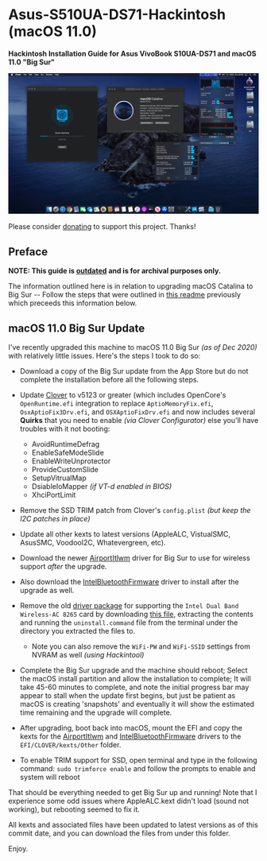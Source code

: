 

# Asus-S510UA-DS71-Hackintosh (macOS 11.0)
**Hackintosh Installation Guide for Asus VivoBook S10UA-DS71 and macOS 11.0 "Big Sur"**
<p align="center" style="margin:0 auto !important;text-align:center !important;"><img src="../Images/Asus-S510UA-DS71-Hackintosh-10.15.5.png"></p>

Please consider [donating](https://paypal.me/djouija) to support this project. Thanks!

## Preface
**NOTE: This guide is <u>outdated</u> and is for archival purposes only.**

The information outlined here is in relation to upgrading macOS Catalina to Big Sur -- Follow the steps that were outlined in [this readme](../macOS_10.15/README.md)
 previously which preceeds this information below.


## macOS 11.0 Big Sur Update

I've recently upgraded this machine to macOS 11.0 Big Sur *(as of Dec 2020)* with relatively little issues.  Here's the steps I took to do so:

- Download a copy of the Big Sur update from the App Store but do not complete the installation before all the following steps.

- Update [Clover](https://github.com/CloverHackyColor/CloverBootloader/releases) to v5123 or greater (which includes OpenCore's `OpenRuntime.efi` integration to replace `AptioMemoryFix.efi`, `OsxAptioFix3Drv.efi`, and `OSXAptioFixDrv.efi` and now includes several **Quirks** that you need to enable *(via Clover Configurator)* else you'll have troubles with it not booting:
	 - AvoidRuntimeDefrag
	 - EnableSafeModeSlide
	 - EnableWriteUnprotector
	 - ProvideCustomSlide
	 - SetupVitrualMap
	 - DsiableIoMapper *(if VT-d enabled in BIOS)* 
	 - XhciPortLimit

- Remove the SSD TRIM patch from Clover's `config.plist` *(but keep the I2C patches in place)*

- Update all other kexts to latest versions (AppleALC, VistualSMC, AsusSMC, VoodooI2C, Whatevergreen, etc).

- Download the newer [AirportItlwm](https://github.com/OpenIntelWireless/itlwm/releases/) driver for Big Sur to use for wireless support *after* the upgrade.

- Also download the [IntelBluetoothFirmware](https://github.com/OpenIntelWireless/IntelBluetoothFirmware/releases) driver to install after the upgrade as well.

- Remove the old [driver package](https://stackedit.io/Post-Install/WiFi) for supporting the `Intel Dual Band Wireless-AC 8265` card by downloading [this file](https://stackedit.io/Post-Install/WiFi), extracting the contents and running the `uninstall.command` file from the terminal under the directory you extracted the files to. 
	- Note you can also remove the `WiFi-PW` and `WiFi-SSID` settings from NVRAM as well *(using Hackintool)*

- Complete the Big Sur upgrade and the machine should reboot; Select the macOS install partition and allow the installation to complete; It will take 45-60 minutes to complete, and note the initial progress bar may appear to stall when the update first begins, but just be patient as macOS is creating 'snapshots' and eventually it will show the estimated time remaining and the upgrade will complete.

- After upgrading, boot back into macOS, mount the EFI and copy the kexts for the [AirportItlwm](https://github.com/OpenIntelWireless/itlwm/releases/) and [IntelBluetoothFirmware](https://github.com/OpenIntelWireless/IntelBluetoothFirmware/releases) drivers to the `EFI/CLOVER/kexts/Other` folder.

- To enable TRIM support for SSD, open terminal and type in the following command: `sudo trimforce enable` and follow the prompts to enable and system will reboot

That should be everything needed to get Big Sur up and running!   Note that I experience some odd issues where AppleALC.kext didn't load (sound not working), but rebooting seemed to fix it.

All kexts and associated files have been updated to latest versions as of this commit date, and you can download the files from under this folder.

Enjoy.


